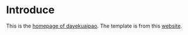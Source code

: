 # Introduce

This is the [homepage of dayekuaipao](https://dayekuaipao.github.io/). The template is from this [website](http://github.com/mojombo/jekyll). 

